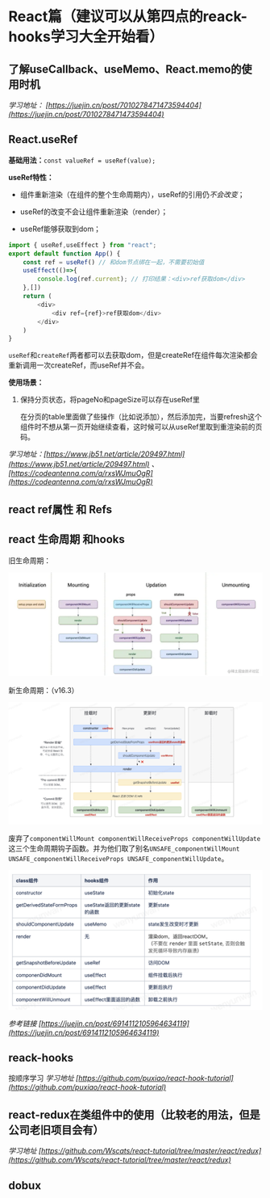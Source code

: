 # React篇（建议可以从第四点的reack-hooks学习大全开始看）

## 了解useCallback、useMemo、React.memo的使用时机

*学习地址： [https://juejin.cn/post/7010278471473594404](https://juejin.cn/post/7010278471473594404)*

## React.useRef

**基础用法：**`const valueRef = useRef(value);`

**useRef特性：**

* 组件重新渲染（在组件的整个生命周期内），useRef的引用仍*不会改变*；

* useRef的改变不会让组件重新渲染（render）；

* useRef能够获取到dom；

```js
import { useRef,useEffect } from "react";
export default function App() {
    const ref = useRef() // 和dom节点绑在一起，不需要初始值
    useEffect(()=>{
        console.log(ref.current); // 打印结果：<div>ref获取dom</div>
    },[])
    return (
        <div>
            <div ref={ref}>ref获取dom</div>
        </div>
    )
}
```

`useRef`和`createRef`两者都可以去获取dom，但是createRef在组件每次渲染都会重新调用一次createRef，而useRef并不会。

**使用场景：**

1. 保持分页状态，将pageNo和pageSize可以存在useRef里

   在分页的table里面做了些操作（比如说添加），然后添加完，当要refresh这个组件时不想从第一页开始继续查看，这时候可以从useRef里取到重渲染前的页码。

*学习地址：[https://www.jb51.net/article/209497.html](https://www.jb51.net/article/209497.html) 、[https://codeantenna.com/a/rxsWJmuOgR](https://codeantenna.com/a/rxsWJmuOgR)*

## react ref属性 和 Refs

## react 生命周期 和hooks

旧生命周期：

![img](./picture/React-学习笔记.assets/e12b2e35c8444f19b795b27e38f4c149~tplv-k3u1fbpfcp-zoom-in-crop-mark:1304:0:0:0-20220412124530318.awebp)

新生命周期：（v16.3）

![截屏2022-04-12 下午12.02.50](./picture/React-学习笔记.assets/1.png)

废弃了`componentWillMount componentWillReceiveProps componentWillUpdate` 这三个生命周期钩子函数。并为他们取了别名`UNSAFE_componentWillMount UNSAFE_componentWillReceiveProps UNSAFE_componentWillUpdate`。

![截屏2022-04-12 下午12.03.01](./picture/React-学习笔记.assets/2.png)

*参考链接 [https://juejin.cn/post/6914112105964634119](https://juejin.cn/post/6914112105964634119)*

## reack-hooks

按顺序学习 *学习地址 [https://github.com/puxiao/react-hook-tutorial](https://github.com/puxiao/react-hook-tutorial)*

## react-redux在类组件中的使用（比较老的用法，但是公司老旧项目会有）

*学习地址 [https://github.com/Wscats/react-tutorial/tree/master/react/redux](https://github.com/Wscats/react-tutorial/tree/master/react/redux)*

## dobux
